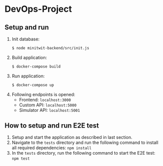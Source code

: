# DevOps-Project

## Setup and run
1. Init database:
    ```bash
    $ node minitwit-backend/src/init.js
    ```
2. Build application:
    ```bash
    $ docker-compose build
    ```
3. Run application:
    ```bash
    $ docker-compose up
    ```
4. Following endpoints is opened:
    - Frontend: `localhost:3000`
    - Custom API: `localhost:5000`
    - Simulator API: `localhost:5001`

## How to setup and run E2E test
1. Setup and start the application as described in last section.
2. Navigate to the `tests` directory and run the following command to install all required dependencies: `npm install`
4. In the `tests` directory, run the following command to start the E2E test: `npm test`
